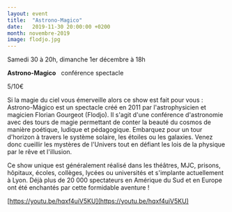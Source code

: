 ```yaml
---
layout: event
title:  "Astrono-Magico"
date:   2019-11-30 20:00:00 +0200
month: novembre-2019
image: flodjo.jpg
---
```




Samedi 30 à 20h, dimanche 1er décembre à 18h

 **Astrono-Magico**   conférence spectacle

 5/10€

Si la magie du ciel vous émerveille alors ce show est fait pour vous : Astrono-Mágico est un spectacle créé en 2011 par l'astrophysicien et magicien Florian Gourgeot (Flodjo). Il s'agit d'une conférence d'astronomie avec des tours de magie permettant de conter la beauté du cosmos de manière poétique, ludique et pédagogique. Embarquez pour un tour d'horizon à travers le système solaire, les étoiles ou les galaxies. Venez donc cueillir les mystères de l'Univers tout en défiant les lois de la physique par le rêve et l'illusion. 

Ce show unique est généralement réalisé dans les théâtres, MJC, prisons, hôpitaux, écoles, collèges, lycées ou universités et s'implante actuellement à Lyon. Déjà plus de 20 000 spectateurs en Amérique du Sud et en Europe ont été enchantés par cette formidable aventure !

[https://youtu.be/hqxf4uiV5KU](https://youtu.be/hqxf4uiV5KU)

